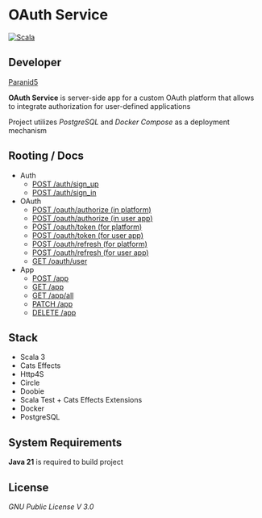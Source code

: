 # OAuth Service

[![Scala](https://shields.io/badge/scala-3.4.1-red.svg?logo=scala)](https://www.scala-lang.org/)

## **Developer**
[Paranid5](https://github.com/dinaraparanid)

**OAuth Service** is server-side app for a custom OAuth platform
that allows to integrate authorization for user-defined applications

Project utilizes *PostgreSQL* and *Docker Compose* as a deployment mechanism

## **Rooting / Docs**

* Auth
  * [POST /auth/sign_up](src/main/scala/com/paranid5/auth_service/routing/auth/SignUp.scala)
  * [POST /auth/sign_in](src/main/scala/com/paranid5/auth_service/routing/auth/SignIn.scala)
* OAuth
  * [POST /oauth/authorize (in platform)](src/main/scala/com/paranid5/auth_service/routing/oauth/PlatformAuthorize.scala)
  * [POST /oauth/authorize (in user app)](src/main/scala/com/paranid5/auth_service/routing/oauth/AppAuthorize.scala)
  * [POST /oauth/token (for platform)](src/main/scala/com/paranid5/auth_service/routing/oauth/PlatformToken.scala)
  * [POST /oauth/token (for user app)](src/main/scala/com/paranid5/auth_service/routing/oauth/AppToken.scala)
  * [POST /oauth/refresh (for platform)](src/main/scala/com/paranid5/auth_service/routing/oauth/PlatformRefresh.scala)
  * [POST /oauth/refresh (for user app)](src/main/scala/com/paranid5/auth_service/routing/oauth/AppRefresh.scala)
  * [GET /oauth/user](src/main/scala/com/paranid5/auth_service/routing/oauth/FindUser.scala)
* App
  * [POST /app](src/main/scala/com/paranid5/auth_service/routing/app/Create.scala)
  * [GET /app](src/main/scala/com/paranid5/auth_service/routing/app/Find.scala)
  * [GET /app/all](src/main/scala/com/paranid5/auth_service/routing/app/All.scala)
  * [PATCH /app](src/main/scala/com/paranid5/auth_service/routing/app/Update.scala)
  * [DELETE /app](src/main/scala/com/paranid5/auth_service/routing/app/Delete.scala)

## **Stack**

<ul>
    <li>Scala 3</li>
    <li>Cats Effects</li>
    <li>Http4S</li>
    <li>Circle</li>
    <li>Doobie</li>
    <li>Scala Test + Cats Effects Extensions</li>
    <li>Docker</li>
    <li>PostgreSQL</li>
</ul>

## **System Requirements**
**Java 21** is required to build project

## **License**
*GNU Public License V 3.0*